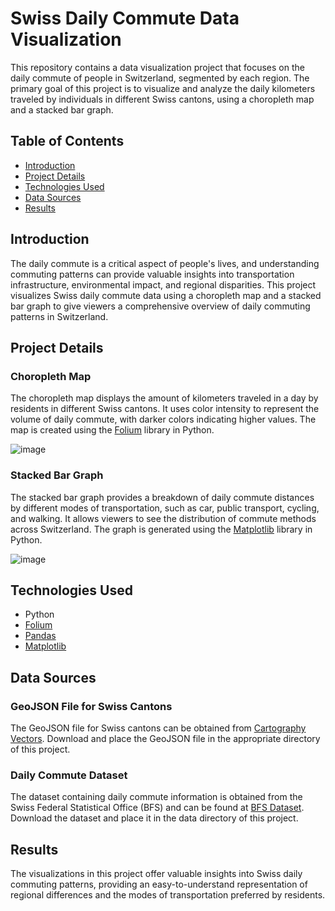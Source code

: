 # Swiss Daily Commute Data Visualization

This repository contains a data visualization project that focuses on the daily commute of people in Switzerland, segmented by each region. The primary goal of this project is to visualize and analyze the daily kilometers traveled by individuals in different Swiss cantons, using a choropleth map and a stacked bar graph.

## Table of Contents
- [Introduction](#introduction)
- [Project Details](#project-details)
- [Technologies Used](#technologies-used)
- [Data Sources](#data-sources)
- [Results](#results)

## Introduction
The daily commute is a critical aspect of people's lives, and understanding commuting patterns can provide valuable insights into transportation infrastructure, environmental impact, and regional disparities. This project visualizes Swiss daily commute data using a choropleth map and a stacked bar graph to give viewers a comprehensive overview of daily commuting patterns in Switzerland.

## Project Details
### Choropleth Map
The choropleth map displays the amount of kilometers traveled in a day by residents in different Swiss cantons. It uses color intensity to represent the volume of daily commute, with darker colors indicating higher values. The map is created using the [Folium](https://python-visualization.github.io/folium/) library in Python.

![image](https://github.com/disanza-franck/Swiss-Commute/assets/146677173/f1377187-97f3-48c3-a638-1cc385d56d6e)

### Stacked Bar Graph
The stacked bar graph provides a breakdown of daily commute distances by different modes of transportation, such as car, public transport, cycling, and walking. It allows viewers to see the distribution of commute methods across Switzerland. The graph is generated using the [Matplotlib](https://matplotlib.org/) library in Python.

![image](https://github.com/disanza-franck/Swiss-Commute/assets/146677173/d208fefa-4d09-46c3-a3bc-e1a73575b64d)

## Technologies Used
- Python
- [Folium](https://python-visualization.github.io/folium/)
- [Pandas](https://pandas.pydata.org/)
- [Matplotlib](https://matplotlib.org/)

## Data Sources
### GeoJSON File for Swiss Cantons
The GeoJSON file for Swiss cantons can be obtained from [Cartography Vectors](https://cartographyvectors.com/map/1522-switzerland-with-regions). Download and place the GeoJSON file in the appropriate directory of this project.

### Daily Commute Dataset
The dataset containing daily commute information is obtained from the Swiss Federal Statistical Office (BFS) and can be found at [BFS Dataset](https://www.bfs.admin.ch/bfs/fr/home/statistiques/catalogues-banques-donnees/tableaux.assetdetail.24025445.html). Download the dataset and place it in the data directory of this project.

## Results
The visualizations in this project offer valuable insights into Swiss daily commuting patterns, providing an easy-to-understand representation of regional differences and the modes of transportation preferred by residents.
